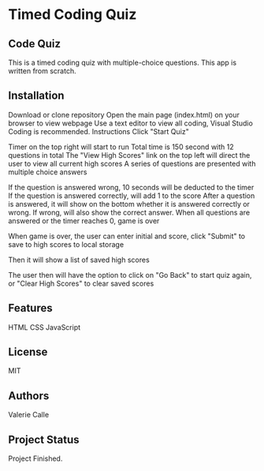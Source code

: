# Timed Coding Quiz
## Code Quiz
This is a timed coding quiz with multiple-choice questions. This app is written from scratch.

## Installation
Download or clone repository
Open the main page (index.html) on your browser to view webpage
Use a text editor to view all coding, Visual Studio Coding is recommended.
Instructions
Click "Start Quiz"

Timer on the top right will start to run
Total time is 150 second with 12 questions in total
The "View High Scores" link on the top left will direct the user to view all current high scores
A series of questions are presented with multiple choice answers

If the question is answered wrong, 10 seconds will be deducted to the timer
If the question is answered correctly, will add 1 to the score
After a question is answered, it will show on the bottom whether it is answered correctly or wrong. If wrong, will also show the correct answer.
When all questions are answered or the timer reaches 0, game is over

When game is over, the user can enter initial and score, click "Submit" to save to high scores to local storage

Then it will show a list of saved high scores

The user then will have the option to click on "Go Back" to start quiz again, or "Clear High Scores" to clear saved scores

## Features
HTML
CSS
JavaScript

## License
MIT
## Authors
Valerie Calle
## Project Status
Project Finished.